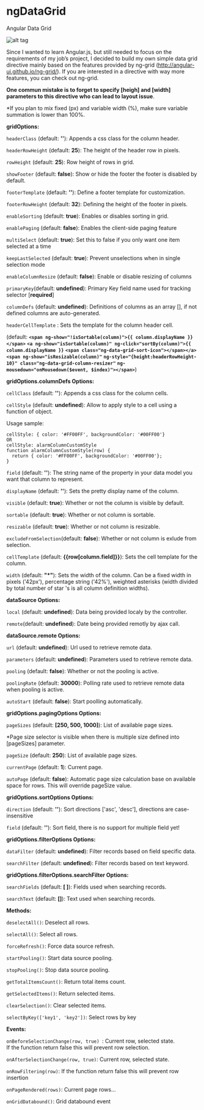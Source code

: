 ngDataGrid
==========

Angular Data Grid

![alt tag](https://raw.github.com/stherrienaspnet/ngDataGrid/master/ngDataGrid/ngDataGridDemo.png)

Since I wanted to learn Angular.js, but still needed to focus on the requirements of my job’s project, I decided to build my own simple data grid directive mainly based on the features provided by ng-grid (http://angular-ui.github.io/ng-grid/). If you are interested in a directive with way more features, you can check out ng-grid.

**One commun mistake is to forget to specify [heigh] and [width] parameters to this directive who can lead to layout issue**.

*If you plan to mix fixed (px) and variable width (%), make sure variable summation is lower than 100%.


**gridOptions:**

```headerClass``` (default: **''**): Appends a css class for the column header.

```headerRowHeight``` (default: **25**): The height of the header row in pixels.

```rowHeight``` (default: **25**): Row height of rows in grid.

```showFooter``` (default: **false**): Show or hide the footer the footer is disabled by default.

```footerTemplate``` (default: **''**): Define a footer template for customization.

```footerRowHeight``` (default: **32**): Defining the height of the footer in pixels.

```enableSorting``` (default: **true**):  Enables or disables sorting in grid.

```enablePaging``` (default: **false**): Enables the client-side paging feature

```multiSelect``` (default: **true**): Set this to false if you only want one item selected at a time

```keepLastSelected``` (default: **true**): Prevent unselections when in single selection mode

```enableColumnResize``` (default: **false**): Enable or disable resizing of columns

```primaryKey```(default: **undefined**): Primary Key field name used for tracking selector [**required**]

```columnDefs``` (default: **undefined**): Definitions of columns as an array [], if not defined columns are auto-generated.

```headerCellTemplate``` : Sets the template for the column header cell.

(default: 
**```<span ng-show="!isSortable(column)">{{ column.displayName }}</span>```**
**```<a ng-show="isSortable(column)" ng-click="sortBy(column)">{{ column.displayName }}```**
**```<span class="ng-data-grid-sort-icon"></span></a><span ng-show="isResizable(column)"```**
**```ng-style="{height:headerRowHeight-10}" class="ng-data-grid-column-resizer"```**
**```ng-mousedown="onMousedown($event, $index)"></span>```**)

**gridOptions.columnDefs Options:**

```cellClass``` (default: **''**): Appends a css class for the column cells.

```cellStyle``` (default: **undefined**): Allow to apply style to a cell using a function of object. 

  Usage sample:
  
    cellStyle: { color: '#FF00FF', backgroundColor: '#00FF00'}
    OR
    cellStyle: alarmColumnCustomStyle
    function alarmColumnCustomStyle(row) {
      return { color: '#FF00FF', backgroundColor: '#00FF00'};
    }
           


```field``` (default: **''**): The string name of the property in your data model you want that column to represent.

```displayName``` (default: **''**): Sets the pretty display name of the column.

```visible``` (default: **true**): Whether or not the column is visible by default.

```sortable``` (default: **true**): Whether or not column is sortable.

```resizable``` (default: **true**): Whether or not column is resizable.

```excludeFromSelection```(default: **false**): Whether or not column is exlude from selection.

```cellTemplate``` (default: **{{row[column.field]}}**): Sets the cell template for the column.

```width``` (default: **"*"**): Sets the width of the column. Can be a fixed width in pixels ('42px'), percentage string ('42%'), weighted asterisks (width divided by total number of star 's is all column definition widths). 


**dataSource Options:**

```local``` (default: **undefined**): Data being provided localy by the controller.

```remote```(default: **undefined**): Date being provided remotly by ajax call.


**dataSource.remote Options:**

```url``` (default: **undefined**): Url used to retrieve remote data.

```parameters``` (default: **undefined**): Parameters used to retrieve remote data.

```pooling``` (default: **false**): Whether or not the pooling is active.

```poolingRate``` (default: **30000**): Polling rate used to retrieve remote data when pooling is active.

```autoStart``` (default: **false**): Start poolling automatically.


**gridOptions.pagingOptions Options:**

```pageSizes``` (default: **[250, 500, 1000]**): List of available page sizes.

*Page size selector is visible when there is multiple size defined into [pageSizes] parameter.

```pageSize``` (default: **250**): List of available page sizes.

```currentPage``` (default: **1**):  Current page.

```autoPage``` (default: **false**):  Automatic page size calculation base on available space for rows. This will override pageSize value.


**gridOptions.sortOptions Options:**

```direction``` (default: **''**):  Sort directions ['asc', 'desc'], directions are case-insensitive

```field``` (default: **''**):  Sort field, there is no support for multiple field yet!


**gridOptions.filterOptions Options:**

```dataFilter``` (default: **undefined**):  Filter records based on field specific data.

```searchFilter``` (default: **undefined**):  Filter records based on text keyword. 

**gridOptions.filterOptions.searchFilter Options:**

```searchFields``` (default: **[ ]**):  Fields used when searching records.

```searchText``` (default: **[]**):  Text used when searching records. 


**Methods:**

```deselectAll()```: Deselect all rows.

```selectAll()```: Select all rows.

```forceRefresh()```: Force data source refresh.

```startPooling()```: Start data source pooling.

```stopPooling()```: Stop data source pooling.

```getTotalItemsCount()```: Return total items count.

```getSelectedItems()```: Return selected items.

```clearSelection()```: Clear selected items.

```selectByKey(['key1', 'key2'])```: Select rows by key 


**Events:**

```onBeforeSelectionChange(row, true) ```: Current row, selected state.  
If the function return false this will prevent row selection.

```onAfterSelectionChange(row, true)```: Current row, selected state.

```onRowFiltering(row)```: If the function return false this will prevent row insertion


```onPageRendered(rows)```: Current page rows...

```onGridDatabound()```: Grid databound event

